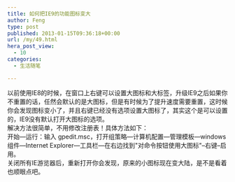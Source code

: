 ```yaml
---
title: 如何把IE9的功能图标变大
author: Feng
type: post
published: 2013-01-15T09:36:18+00:00
url: /my/49.html
hera_post_view:
  - 10
categories:
  - 生活随笔

---
```

以前使用IE8的时候，在窗口上右键可以设置大图标和大标签，升级IE9之后如果你不重置的话，任然会默认的是大图标，但是有时候为了提升速度需要重置，这时候你会发现图标变小了，并且右键已经没有选项设置大图标了，其实这个是可以设置的，IE9没有默认打开大图标的选项。  
解决方法很简单，不用修改注册表！具体方法如下：  
开始&#8212;运行：输入 gpedit.msc，打开组策略&#8212;计算机配置&#8212;管理模板&#8212;windows组件&#8212;Internet Explorer&#8212;工具栏&#8212;在右边找到"对命令按钮使用大图标"&#8211;右键&#8211;启用。  
关闭所有IE游览器后，重新打开你会发现，原来的小图标现在变大陆，是不是看着也顺眼点吧。